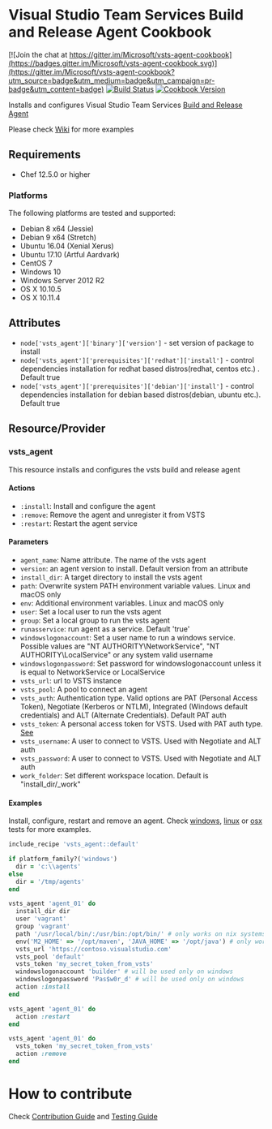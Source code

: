 Visual Studio Team Services Build and Release Agent Cookbook
================

[![Join the chat at https://gitter.im/Microsoft/vsts-agent-cookbook](https://badges.gitter.im/Microsoft/vsts-agent-cookbook.svg)](https://gitter.im/Microsoft/vsts-agent-cookbook?utm_source=badge&utm_medium=badge&utm_campaign=pr-badge&utm_content=badge)
[![Build Status](https://travis-ci.org/Microsoft/vsts-agent-cookbook.svg?branch=master)](https://travis-ci.org/Microsoft/vsts-agent-cookbook)
[![Cookbook Version](https://img.shields.io/cookbook/v/vsts_agent.svg)](https://supermarket.chef.io/cookbooks/vsts_agent)

Installs and configures Visual Studio Team Services [Build and Release Agent](https://github.com/Microsoft/vsts-agent/)

Please check [Wiki](https://github.com/Microsoft/vsts-agent-cookbook/wiki) for more examples

Requirements
------------
- Chef 12.5.0 or higher

### Platforms
The following platforms are tested and supported:
- Debian 8 x64 (Jessie)
- Debian 9 x64 (Stretch)
- Ubuntu 16.04 (Xenial Xerus)
- Ubuntu 17.10 (Artful Aardvark)
- CentOS 7
- Windows 10
- Windows Server 2012 R2
- OS X 10.10.5
- OS X 10.11.4

Attributes
----------
* `node['vsts_agent']['binary']['version']` - set version of package to install
* `node['vsts_agent']['prerequisites']['redhat']['install']` - control dependencies installation for redhat based distros(redhat, centos etc.) . Default true
* `node['vsts_agent']['prerequisites']['debian']['install']` - control dependencies installation for debian based distros(debian, ubuntu etc.). Default true

Resource/Provider
-----------------
### vsts_agent
This resource installs and configures the vsts build and release agent
#### Actions
- `:install`: Install and configure the agent
- `:remove`: Remove the agent and unregister it from VSTS
- `:restart`: Restart the agent service

#### Parameters
- `agent_name`: Name attribute. The name of the vsts agent
- `version`: an agent version to install. Default version from an attribute
- `install_dir`: A target directory to install the vsts agent
- `path`: Overwrite system PATH environment variable values. Linux and macOS only
- `env`: Additional environment variables. Linux and macOS only
- `user`: Set a local user to run the vsts agent
- `group`: Set a local group to run the vsts agent
- `runasservice`: run agent as a service. Default 'true'
- `windowslogonaccount`: Set a user name to run a windows service. Possible values are "NT AUTHORITY\NetworkService", "NT AUTHORITY\LocalService" or any system valid username
- `windowslogonpassword`: Set password for windowslogonaccount unless it is equal to NetworkService or LocalService
- `vsts_url`: url to VSTS instance
- `vsts_pool`: A pool to connect an agent
- `vsts_auth`:  Authentication type. Valid options are PAT (Personal Access Token), Negotiate (Kerberos or NTLM), Integrated (Windows default credentials) and ALT (Alternate Credentials). Default PAT auth
- `vsts_token`: A personal access token for VSTS. Used with PAT auth type. [See](http://roadtoalm.com/2015/07/22/using-personal-access-tokens-to-access-visual-studio-online/)
- `vsts_username`: A user to connect to VSTS. Used with Negotiate and ALT auth
- `vsts_password`: A user to connect to VSTS. Used with Negotiate and ALT auth
- `work_folder`: Set different workspace location. Default is "install_dir/\_work"

#### Examples
Install, configure, restart and remove an agent.
Check [windows](test/cookbooks/windows-basic/recipes/default.rb), [linux](test/cookbooks/linux-basic/recipes/default.rb) or [osx](test/cookbooks/osx-basic/recipes/default.rb) tests for more examples.

```ruby
include_recipe 'vsts_agent::default'

if platform_family?('windows')
  dir = 'c:\\agents'
else
  dir = '/tmp/agents'
end

vsts_agent 'agent_01' do
  install_dir dir
  user 'vagrant'
  group 'vagrant'
  path '/usr/local/bin/:/usr/bin:/opt/bin/' # only works on nix systems
  env('M2_HOME' => '/opt/maven', 'JAVA_HOME' => '/opt/java') # only works on nix systems
  vsts_url 'https://contoso.visualstudio.com'
  vsts_pool 'default'
  vsts_token 'my_secret_token_from_vsts'
  windowslogonaccount 'builder' # will be used only on windows
  windowslogonpassword 'Pas$w0r_d' # will be used only on windows
  action :install
end

vsts_agent 'agent_01' do
  action :restart
end

vsts_agent 'agent_01' do
  vsts_token 'my_secret_token_from_vsts'
  action :remove
end
```

# How to contribute
Check [Contribution Guide](CONTRIBUTING.md) and [Testing Guide](TESTING.md)
